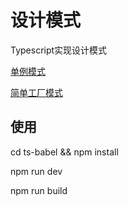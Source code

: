 # 设计模式

Typescript实现设计模式

[单例模式](./src/single_instence)

[简单工厂模式](./src/factory)



## 使用

cd ts-babel && npm install

npm run dev

npm run build
